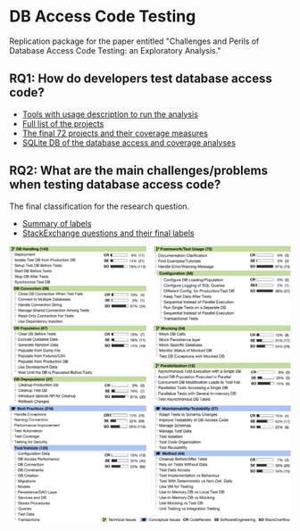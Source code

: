 # DB Access Code Testing

Replication package for the paper entitled "Challenges and Perils of Database Access Code Testing: an Exploratory Analysis."

## RQ1: How do developers test database access code?

- [Tools with usage description to run the analysis](rq1_coverage/scripts)
- [Full list of the projects](rq1_coverage/clonedProjects.csv)
- [The final 72 projects and their coverage measures](rq1_coverage/ResultSet-Final.csv)
- [SQLite DB of the database access and coverage analyses](rq1_coverage/dataset.db)

## RQ2: What are the main challenges/problems when testing database access code?

The final classification for the research question.

- [Summary of labels](rq2_problems/category_summary.csv)
- [StackExchange questions and their final labels](rq2_problems/question_categories.csv)

![Taxonomy](rq2_problems/taxonomy.png "Taxonomy")
